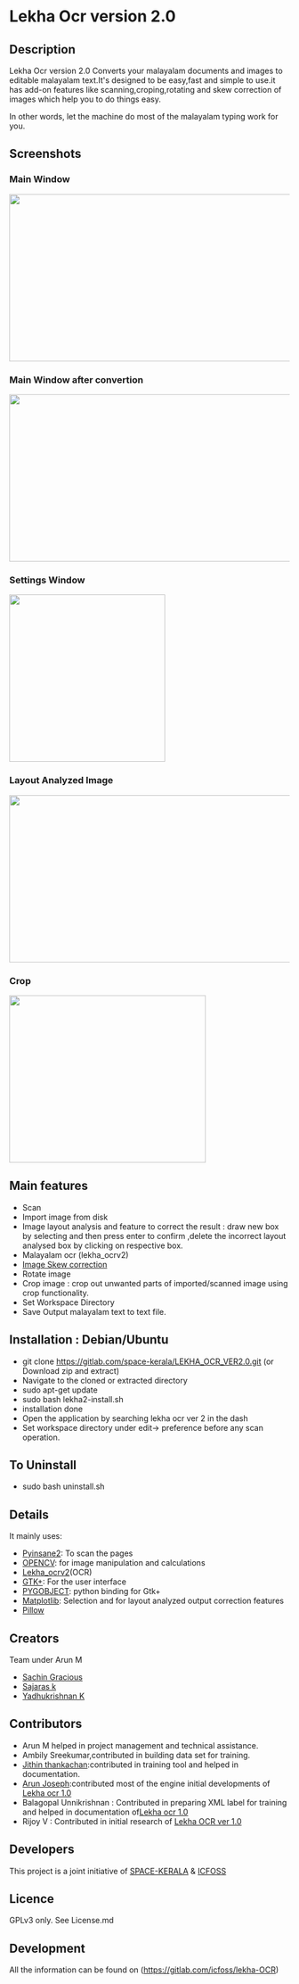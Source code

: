 # Lekha Ocr version 2.0


## Description

Lekha Ocr version 2.0 Converts your malayalam documents and images to editable malayalam text.It's designed to be easy,fast and simple to use.it has add-on features like scanning,croping,rotating and skew correction of images which help you to do things easy. 

In other words, let the machine do most of the malayalam typing work for you.


## Screenshots

### Main Window

<a href="https://github.com/space-kerala/LEKHA_OCR_VER2.0/blob/master/screenshots/screenshot_mainwindow.png">
  <img src="https://github.com/space-kerala/LEKHA_OCR_VER2.0/blob/master/screenshots/screenshot_mainwindow.png" width="534" height="300" />
</a>

### Main Window after convertion
<a href="https://github.com/space-kerala/LEKHA_OCR_VER2.0/blob/master/screenshots/screenshot_output.png">
  <img src="https://github.com/space-kerala/LEKHA_OCR_VER2.0/blob/master/screenshots/screenshot_output.png" width="534" height="300" />
</a>


### Settings Window

<a href="https://github.com/space-kerala/LEKHA_OCR_VER2.0/blob/master/screenshots/screenshot_settings.png">
  <img src="https://github.com/space-kerala/LEKHA_OCR_VER2.0/blob/master/screenshots/screenshot_settings.png" width="280" height="300" />
</a>


### Layout Analyzed Image

<a href="https://github.com/space-kerala/LEKHA_OCR_VER2.0/blob/master/screenshots/screenshot_layout.png">
  <img src="https://github.com/space-kerala/LEKHA_OCR_VER2.0/blob/master/screenshots/screenshot_layout.png" width="534" height="300" />
</a>

### Crop

<a href="https://github.com/space-kerala/LEKHA_OCR_VER2.0/blob/master/screenshots/screenshot_crop.png">
  <img src="https://github.com/space-kerala/LEKHA_OCR_VER2.0/blob/master/screenshots/screenshot_crop.png" width="353" height="300" />
</a>




## Main features

* Scan
* Import image from disk
* Image layout analysis and feature to correct the result : draw new box by selecting and then press enter to confirm  ,delete the incorrect layout analysed box by clicking on respective box.
* Malayalam ocr (lekha_ocrv2)
* [Image Skew correction](https://github.com/kakul/Alyn)
* Rotate image
* Crop image : crop out unwanted parts of imported/scanned image using crop functionality.
* Set Workspace Directory
* Save Output malayalam text to text file.




## Installation : Debian/Ubuntu

* git clone https://gitlab.com/space-kerala/LEKHA_OCR_VER2.0.git
  (or Download zip and extract)
* Navigate to the cloned or extracted directory
* sudo apt-get update
* sudo bash lekha2-install.sh
* installation done  
* Open the application by searching lekha ocr ver 2 in the dash
* Set workspace directory under edit-> preference before any scan operation.

## To Uninstall
* sudo bash uninstall.sh 

## Details

It mainly uses:

* [Pyinsane2](https://pypi.python.org/pypi/pyinsane2): To scan the pages
* [OPENCV](https://github.com/opencv/opencv): for image manipulation and calculations
* [Lekha_ocrv2](https://github.com/space-kerala/LEKHA_OCR_VER2.0/tree/master/lekha_ocr)(OCR)
* [GTK+](http://www.gtk.org/): For the user interface
* [PYGOBJECT](https://pygobject.readthedocs.io/): python binding for Gtk+
* [Matplotlib](https://matplotlib.org/): Selection and for layout analyzed output correction features
* [Pillow](https://pypi.python.org/pypi/Pillow/)


## Creators
  Team under Arun M    
* [Sachin Gracious](https://github.com/sachingracious)
* [Sajaras k](https://github.com/sajaras)
* [Yadhukrishnan K](https://github.com/yadu17)

## Contributors
* Arun M helped in project management and technical assistance.
* Ambily Sreekumar,contributed in building data set for training.
* [Jithin thankachan](https://github.com/jithin-space):contributed in training tool and helped in documentation.
* [Arun Joseph](https://github.com/arunjoseph0):contributed most of the engine initial  developments of [Lekha ocr 1.0](https://gitlab.com/space-kerala/lekha-OCR)
* Balagopal Unnikrishnan : Contributed in preparing XML label for training and helped in documentation of[Lekha ocr 1.0](https://gitlab.com/space-kerala/lekha-OCR)
* Rijoy V : Contributed in initial research of [Lekha OCR ver 1.0](https://gitlab.com/space-kerala/lekha-OCR)

## Developers
   
This project is a joint initiative of [SPACE-KERALA](http://www.space-kerala.org/) & [ICFOSS](https://icfoss.in)


## Licence

GPLv3 only. See License.md


## Development

All the information can be found on (https://gitlab.com/icfoss/lekha-OCR)